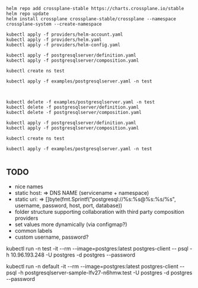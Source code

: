 
```
helm repo add crossplane-stable https://charts.crossplane.io/stable
helm repo update
helm install crossplane crossplane-stable/crossplane --namespace crossplane-system --create-namespace

kubectl apply -f providers/helm-account.yaml
kubectl apply -f providers/helm.yaml
kubectl apply -f providers/helm-config.yaml

kubectl apply -f postgresqlserver/definition.yaml
kubectl apply -f postgresqlserver/composition.yaml

kubectl create ns test

kubectl apply -f examples/postgresqlserver.yaml -n test



kubectl delete -f examples/postgresqlserver.yaml -n test
kubectl delete -f postgresqlserver/definition.yaml
kubectl delete -f postgresqlserver/composition.yaml

kubectl apply -f postgresqlserver/definition.yaml
kubectl apply -f postgresqlserver/composition.yaml

kubectl create ns test

kubectl apply -f examples/postgresqlserver.yaml -n test


```

## TODO
- nice names
- static host: => DNS NAME (servicename + namespace)
- static uri: =>  []byte(fmt.Sprintf("postgresql://%s:%s@%s:%s/%s", username, password, host, port, database))
- folder structure supporting collaboration with third party composition providers
- set values more dynamically (via configmap?)
- common labels
- custom username, password?

kubectl run -n test  -it --rm --image=postgres:latest postgres-client -- psql -h 10.96.193.248 -U postgres -d postgres --password

kubectl run -n default  -it --rm --image=postgres:latest postgres-client -- psql -h postgresqlserver-sample-lfv27-n6hmw.test -U postgres -d postgres --password